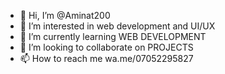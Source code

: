 - 👋 Hi, I’m @Aminat200
- 👀 I’m interested in web development and UI/UX
- 🌱 I’m currently learning WEB DEVELOPMENT
- 💞️ I’m looking to collaborate on PROJECTS
- 📫 How to reach me wa.me/07052295827
<!---
Aminat200/Aminat200 is a ✨ special ✨ repository because its `README.md` (this file) appears on your GitHub profile.
You can click the Preview link to take a look at your changes.
--->
